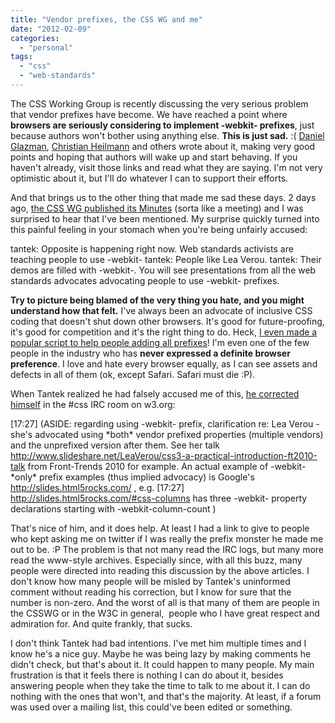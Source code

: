 ```yaml
---
title: "Vendor prefixes, the CSS WG and me"
date: "2012-02-09"
categories:
  - "personal"
tags:
  - "css"
  - "web-standards"
---
```


The CSS Working Group is recently discussing the very serious problem that vendor prefixes have become. We have reached a point where **browsers are seriously considering to implement -webkit- prefixes**, just because authors won't bother using anything else. **This is just sad.** :( [Daniel Glazman](http://www.glazman.org/weblog/dotclear/index.php?post/2012/02/09/CALL-FOR-ACTION:-THE-OPEN-WEB-NEEDS-YOU-NOW), [Christian Heilmann](http://christianheilmann.com/2012/02/09/now-vendor-prefixes-have-become-a-problem-want-to-help-fix-it/) and others wrote about it, making very good points and hoping that authors will wake up and start behaving. If you haven't already, visit those links and read what they are saying. I'm not very optimistic about it, but I'll do whatever I can to support their efforts.

And that brings us to the other thing that made me sad these days. 2 days ago, [the CSS WG published its Minutes](http://lists.w3.org/Archives/Public/www-style/2012Feb/0313.html) (sorta like a meeting) and I was surprised to hear that I've been mentioned. My surprise quickly turned into this painful feeling in your stomach when you're being unfairly accused:

tantek: Opposite is happening right now. Web standards activists are teaching
 people to use -webkit-
tantek: People like Lea Verou.
tantek: Their demos are filled with -webkit-. You will see presentations
 from all the web standards advocates advocating people to use
 -webkit- prefixes.

**Try to picture being blamed of the very thing you hate, and you might understand how that felt.** I've always been an advocate of inclusive CSS coding that doesn't shut down other browsers. It's good for future-proofing, it's good for competition and it's the right thing to do. Heck, [I even made a popular script to help people adding all prefixes](http://leaverou.github.com/prefixfree/)! I'm even one of the few people in the industry who has **never expressed a definite browser preference**. I love and hate every browser equally, as I can see assets and defects in all of them (ok, except Safari. Safari must die :P).

When Tantek realized he had falsely accused me of this, [he corrected himself](http://krijnhoetmer.nl/irc-logs/css/20120207#l-1066) in the #css IRC room on w3.org:

\[17:27\] <tantek> (ASIDE: regarding using -webkit- prefix, clarification re: Lea Verou - she's advocated using \*both\* vendor prefixed properties (multiple vendors) and the unprefixed version after them. See her talk http://www.slideshare.net/LeaVerou/css3-a-practical-introduction-ft2010-talk from Front-Trends 2010 for example. An actual example of -webkit- \*only\* prefix examples (thus implied advocacy) is Google's http://slides.html5rocks.com/ , e.g.
\[17:27\] <tantek> http://slides.html5rocks.com/#css-columns has three -webkit- property declarations starting with -webkit-column-count )

That's nice of him, and it does help. At least I had a link to give to people who kept asking me on twitter if I was really the prefix monster he made me out to be. :P The problem is that not many read the IRC logs, but many more read the www-style archives. Especially since, with all this buzz, many people were directed into reading this discussion by the above articles. I don't know how many people will be misled by Tantek's uninformed comment without reading his correction, but I know for sure that the number is non-zero. And the worst of all is that many of them are people in the CSSWG or in the W3C in general,  people who I have great respect and admiration for. And quite frankly, that sucks.

I don't think Tantek had bad intentions. I've met him multiple times and I know he's a nice guy. Maybe he was being lazy by making comments he didn't check, but that's about it. It could happen to many people. My main frustration is that it feels there is nothing I can do about it, besides answering people when they take the time to talk to me about it. I can do nothing with the ones that won't, and that's the majority. At least, if a forum was used over a mailing list, this could've been edited or something.
